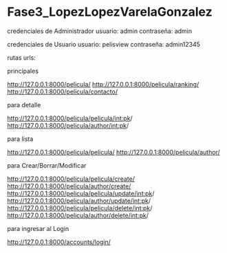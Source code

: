 # Fase3_LopezLopezVarelaGonzalez

credenciales de Administrador
usuario: admin
contraseña: admin

credenciales de Usuario
usuario: pelisview
contraseña: admin12345

rutas urls:

principales

http://127.0.0.1:8000/pelicula/
http://127.0.0.1:8000/pelicula/ranking/
http://127.0.0.1:8000/pelicula/contacto/ 

para detalle

http://127.0.0.1:8000/pelicula/pelicula/<int:pk>/
http://127.0.0.1:8000/pelicula/author/<int:pk>/

para lista

http://127.0.0.1:8000/pelicula/pelicula/
http://127.0.0.1:8000/pelicula/author/

para Crear/Borrar/Modificar

http://127.0.0.1:8000/pelicula/pelicula/create/
http://127.0.0.1:8000/pelicula/author/create/
http://127.0.0.1:8000/pelicula/pelicula/update/<int:pk>/
http://127.0.0.1:8000/pelicula/author/update/<int:pk>/
http://127.0.0.1:8000/pelicula/pelicula/delete/<int:pk>/
http://127.0.0.1:8000/pelicula/author/delete/<int:pk>/

para ingresar al Login

http://127.0.0.1:8000/accounts/login/

